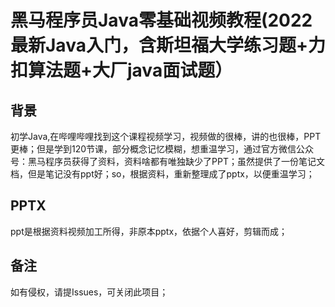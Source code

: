 # 黑马程序员Java零基础视频教程(2022最新Java入门，含斯坦福大学练习题+力扣算法题+大厂java面试题）


## 背景
初学Java,在哔哩哔哩找到这个课程视频学习，视频做的很棒，讲的也很棒，PPT更棒；但是学到120节课，部分概念记忆模糊，想重温学习，通过官方微信公众号：黑马程序员获得了资料，资料啥都有唯独缺少了PPT；虽然提供了一份笔记文档，但是笔记没有ppt好；so，根据资料，重新整理成了pptx，以便重温学习；



## PPTX

ppt是根据资料视频加工所得，非原本pptx，依据个人喜好，剪辑而成；



## 备注
如有侵权，请提Issues，可关闭此项目；


